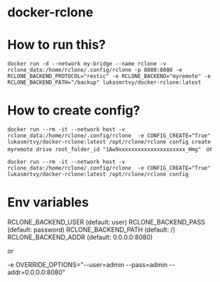 # docker-rclone

# How to run this?
`
docker run -d --network my-bridge --name rclone -v rclone_data:/home/rclone/.config/rclone -p 8080:8080 -e RCLONE_BACKEND_PROTOCOL="restic" -e RCLONE_BACKEND="myremote" -e RCLONE_BACKEND_PATH="/backup" lukasmrtvy/docker-rclone:latest `

# How to create config? 

`docker run --rm -it --network host -v rclone_data:/home/rclone/.config/rclone  -e CONFIG_CREATE="True" lukasmrtvy/docker-rclone:latest /opt/rclone/rclone config create myremote drive root_folder_id "1Aw9xxxxxxxxxxxxxxxxxxxxx_Hmg"
 `
or

`
docker run --rm -it --network host -v rclone_data:/home/rclone/.config/rclone  -e CONFIG_CREATE="True" lukasmrtvy/docker-rclone:latest /opt/rclone/rclone config
`

# Env variables

RCLONE_BACKEND_USER (default: user)
RCLONE_BACKEND_PASS (default: password)
RCLONE_BACKEND_PATH (default: /)
RCLONE_BACKEND_ADDR (default: 0.0.0.0:8080)

or

-e OVERRIDE_OPTIONS="--user=admin --pass=admin --addr=0.0.0.0:8080"
